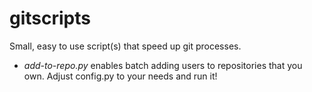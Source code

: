 # gitscripts

Small, easy to use script(s) that speed up git processes.
- *add-to-repo.py* enables batch adding users to repositories that you own. Adjust config.py to your needs and run it!
